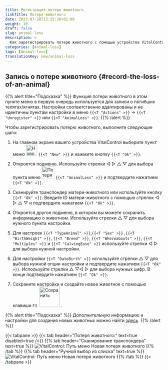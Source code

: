 ```yaml
---
title: Регистрация потери животного
linkTitle: Потеря животного
date: 2023-07-28T13:25:28+02:00
weight: 10
draft: false
slug: animal-loss
description: >
  Как зарегистрировать потерю животного с помощью устройства VitalControl.
categories: [Animal-loss]
tags: [Animal-loss]
translationKey: new/animal-loss
---
```

## Запись о потере животного {#record-the-loss-of-an-animal}

{{% alert title="Подсказка" %}}
Функция потери животного в этом пункте меню в первую очередь используется для записи о погибших телятах/ягнятах. Настройки соответственно адаптированы и не идентичны пунктам настройки в меню `{{<T "Actions" >}}` -> `{{<T "Unregister" >}}` или `{{<T "AnimalLoss" >}}`.
{{% /alert %}}

Чтобы зарегистрировать потерю животного, выполните следующие шаги:

1. На главном экране вашего устройства VitalControl выберите пункт меню <img src="/icons/main/new-animal.svg" width="35" align="bottom" alt="Новое животное" /> `{{<T "New" >}}` и нажмите кнопку `{{<T "Ok" >}}`.

2. Откроется подменю. Используйте стрелки ◁ ▷ △ ▽ для выбора пункта меню <img src="/icons/main/stillbirth.svg" width="40" align="bottom" alt="Потеря животного" /> `{{<T "AnimalLoss" >}}` и подтвердите нажатием `{{<T "Ok" >}}`.

3. Сканируйте транспондер матери-животного или используйте кнопку `{{<T "Ok" >}}`. Введите ID матери-животного с помощью стрелок ◁ ▷ △ ▽ и подтвердите нажатием `{{<T "Ok" >}}`.

4. Откроется другое подменю, в котором вы можете сохранить информацию о животном. Используйте стрелки △ ▽ для выбора нужного пункта настройки.

5. Для настроек `{{<T "TypeAnimal" >}}`,`{{<T "Sex" >}}` ,`{{<T "BirthWeight" >}}`, `{{<T "Breed" >}}`, `{{<T "Whereabouts" >}}`, `{{<T "Multiples" >}}` и `{{<T "CalvingEase" >}}` используйте стрелки ◁ ▷ для выбора нужной настройки.

6. Для настройки `{{<T "DateBirth" >}}` используйте стрелки △ ▽ для выбора нужной опции настройки и подтвердите нажатием `{{<T "Ok" >}}`. Используйте стрелки △ ▽◁ ▷ для выбора нужных цифр. В конце подтвердите нажатием `{{<T "Ok" >}}`.

7. Сохраните настройки и создайте новое животное с помощью клавиши `F3` &nbsp;<img src="/icons/footer/save_exit.svg" width="65" align="bottom" alt="Сохранить" />&nbsp;.

{{% alert title="Подсказка" %}}
Дополнительную информацию и настройки для создания новых животных можно найти [здесь](../../settings/animal-registration/).
{{% /alert %}}


{{< tabpane >}}
{{< tab header="Потеря животного:" text=true disabled=true />}}
{{% tab header="Сканирование транспондера" text=true %}}
![VitalControl: Путь меню Новая потеря животного](../images/animalloss-scan.png "Запись о потере животного")
{{% /tab %}}
{{% tab header="Ручной выбор из списка" text=true %}}
![VitalControl: Путь меню Новая потеря животного](../images/animalloss.png "Запись о потере животного")
{{% /tab %}}
{{< /tabpane >}}
